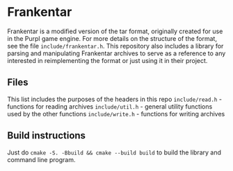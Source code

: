 # Frankentar
Frankentar is a modified version of the tar format, originally created for use in the Purpl game engine. For more details on the structure of the format, see the file `include/frankentar.h`. This repository also includes a library for parsing and manipulating Frankentar archives to serve as a reference to any interested in reimplementing the format or just using it in their project.

## Files
This list includes the purposes of the headers in this repo
`include/read.h` - functions for reading archives
`include/util.h` - general utility functions used by the other functions
`include/write.h` - functions for writing archives

## Build instructions
Just do `cmake -S. -Bbuild && cmake --build build` to build the library and command line program.
